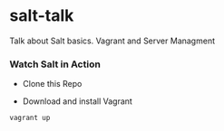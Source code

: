 salt-talk
=========

Talk about Salt basics.  Vagrant and Server Managment

### Watch Salt in Action

- Clone this Repo

- Download and install Vagrant

```vagrant up```
